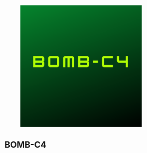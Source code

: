 <p align="center"><img src="logo/1.png" width="400" height="400" alt="some_text"></p>
<p align="center"><h1>BOMB-C4</h1></p>
